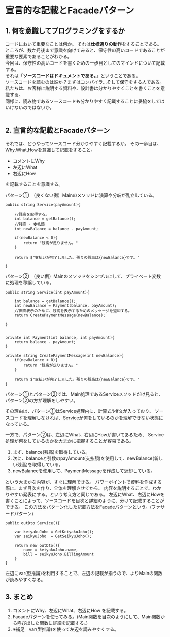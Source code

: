 # 宣言的な記載とFacadeパターン

## 1. 何を意識してプログラミングをするか

コードにおいて重要なことは何か。
それは**仕様通りの動作**をすることである。  
ところが、数か月後まで意識を向けてみると、保守性の高いコードであることが重要な要素であることがわかる。  
今回は、保守性の高いコードを書くための一歩目としてのマインドについて記載する。  
それは「**ソースコードはドキュメントである。**」ということである。  
ソースコードを読むのは誰か？まずはコンパイラ...そして保守をする人である。  
私たちは、お客様に説明する資料や、設計書は分かりやすくことを書くことを意識する。  
同様に、読み物であるソースコードも分かりやすく記載することに妥協をしてはいけないのではないか。
<br>
<br>

## 2. 宣言的な記載とFacadeパターン

それでは、どうやってソースコード分かりやすく記載するか。
その一歩目は、Why,What,Howを意識して記載をすること。

- コメントにWhy
- 左辺にWhat
- 右辺にHow

を記載することを意識する。  

パターン①　（良くない例）Mainのメソッドに演算や分岐が乱立している。
```
public string Service(payAmount){

    //残高を取得する。
    int balance = getBalance();
    //残高 - 支払額
    int newBalance = balance - payAmount;
    
    if(newBalance < 0){
        return "残高が足りません。"
    }
    
    return $"支払いが完了しました。残りの残高は{newBalance}です。" 

}

```
パターン②　（良い例）Mainのメソッドをシンプルにして、プライベート変数に処理を移譲している。
```
public string Service(int payAmount){

    int balance = getBalance();
    int newBalance = Payment(balance, payAmount);
    //画面表示のために、残高を表示するためのメッセージを返却する。
    return CreatePaymentMessage(newBalance);
    
}


private int Payment(int balance, int payAmount){
    return balance - payAmount; 
}

private string CreatePaymentMessage(int newBalance){
    if(newBalance < 0){
        return "残高が足りません。"
    }

    return $"支払いが完了しました。残りの残高は{newBalance}です。" 
}

```

パターン①とパターン②では、Main処理であるServiceメソッドだけ見ると、
パターン②の方が理解をしやすい。

その理由は、パターン①はService処理内に、計算式やif文が入っており、
ソースコードを理解しなければ、Serviceが何をしているのかを理解できない状態になっている。

一方で、パターン②は、左辺にWhat、右辺にHowが書いてあるため、
Service処理が何をしているのかを大まかに把握することが容易である。

1. まず、balance(残高)を取得している。
2. 次に、balanceと引数のpayAmount(支払額)を使用して、newBalance(新しい残高)を取得している。
3. newBalanceを使用して、PaymentMessageを作成して返却している。

という大まかな内容が、すぐに理解できる。
パワーポイントで資料を作成する際に、まず目次を作り、全体を理解させてから、
内容を説明することで、わかりやすい発表にする。という考え方と同じである。
左辺にWhat、右辺にHowを書くことによって、ソースコードを目次と詳細のように、分けて記載することができる。
この方法をパターン化した記載方法をFacadeパターンという。(ファサードパターン)

```
public outDto Service(){

    var keiyakuJoho = GetKeiyakuJoho();
    var seikyuJoho  = GetSeikyuJoho();
    
    return new outDto(){
        name = keiyakuJoho.name,
        bill = seikyuJoho.BillingAmount
    }
}

```

左辺にvar(型推論)を利用することで、左辺の記載が揃うので、よりMainの関数が読みやすくなる。

## 3. まとめ

1. コメントにWhy、左辺にWhat、右辺にHow を記載する。
2. Facadeパターンを使ってみる。(Main関数を目次のようにして、Main関数から呼び出した関数に詳細を記載する。)
3. ※補足　var(型推論)を使って左辺を読みやすくする。

